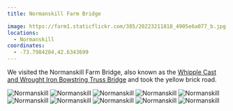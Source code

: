 ```yaml
---
title: Normanskill Farm Bridge

image: https://farm1.staticflickr.com/385/20223211818_4905e6a077_b.jpg
locations:
  - Normanskill
coordinates:
  - -73.7984284,42.6343699
---
```


We visited the Normanskill Farm Bridge, also known as the [Whipple Cast and Wrought Iron Bowstring Truss Bridge](https://en.wikipedia.org/wiki/Whipple_Cast_and_Wrought_Iron_Bowstring_Truss_Bridge) and took the yellow brick road.

<div class="photos">
<img src="https://farm1.staticflickr.com/385/20223211818_4905e6a077_b.jpg" class="img-tall" alt="Normanskill" class="img-tall">
<img src="https://farm1.staticflickr.com/261/19788571934_925d0cf6ef_b.jpg" class="img-wide" alt="Normanskill" class="img-wide">
<img src="https://farm1.staticflickr.com/278/20411189595_7cd0d89737_b.jpg" class="img-half" alt="Normanskill">
<img src="https://farm1.staticflickr.com/538/20224505169_9374840735_b.jpg" class="img-half" alt="Normanskill">
<img src="https://farm1.staticflickr.com/563/20402581012_dc62f24a10_b.jpg" class="img-half" alt="Normanskill">
<img src="https://farm1.staticflickr.com/355/20224547919_71fd795968_b.jpg" class="img-half" alt="Normanskill">
<img src="https://farm1.staticflickr.com/534/20223203228_5229773e1b_b.jpg" class="img-half" alt="Normanskill">
<img src="https://farm1.staticflickr.com/333/19790214553_c70605d843_b.jpg" class="img-half" alt="Normanskill">
<img src="https://farm4.staticflickr.com/3690/19788510694_e9137a9038_b.jpg" class="img-tall" alt="Normanskill">
<img src="https://farm1.staticflickr.com/339/20384958756_8aa68103ef_b.jpg" class="img-wide" alt="Normanskill">
</div>
